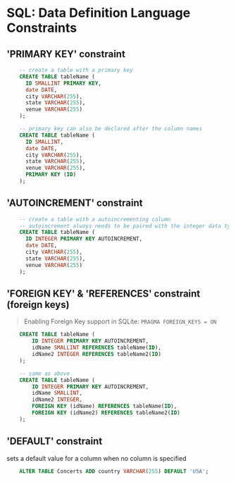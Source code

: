 # SQL: Data Definition Language Constraints

## 'PRIMARY KEY' constraint
```sql
    -- create a table with a primary key
    CREATE TABLE tableName (
      ID SMALLINT PRIMARY KEY,
      date DATE,
      city VARCHAR(255),
      state VARCHAR(255),
      venue VARCHAR(255)
    );

    -- primary key can also be declared after the column names
    CREATE TABLE tableName (
      ID SMALLINT,
      date DATE,
      city VARCHAR(255),
      state VARCHAR(255),
      venue VARCHAR(255),
      PRIMARY KEY (ID)
    );
```


## 'AUTOINCREMENT' constraint
```sql
    -- create a table with a autoincrementing column
    -- autoincrement always needs to be paired with the integer data type
    CREATE TABLE tableName (
      ID INTEGER PRIMARY KEY AUTOINCREMENT,
      date DATE,
      city VARCHAR(255),
      state VARCHAR(255),
      venue VARCHAR(255)
    );
```

## 'FOREIGN KEY' &amp; 'REFERENCES' constraint (foreign keys)
> Enabling Foreign Key support in SQLite: `PRAGMA FOREIGN_KEYS = ON`

```sql
    CREATE TABLE tableName (
        ID INTEGER PRIMARY KEY AUTOINCREMENT,
        idName SMALLINT REFERENCES tableName(ID),
        idName2 INTEGER REFERENCES tableName2(ID)
    );

    -- same as above
    CREATE TABLE tableName (
        ID INTEGER PRIMARY KEY AUTOINCREMENT,
        idName SMALLINT,
        idName2 INTEGER,
        FOREIGN KEY (idName) REFERENCES tableName(ID),
        FOREIGN KEY (idName2) REFERENCES tableName2(ID)
    );
```

## 'DEFAULT' constraint
sets a default value for a column when no column is specified

```sql
    ALTER TABLE Concerts ADD country VARCHAR(255) DEFAULT 'USA';
```
